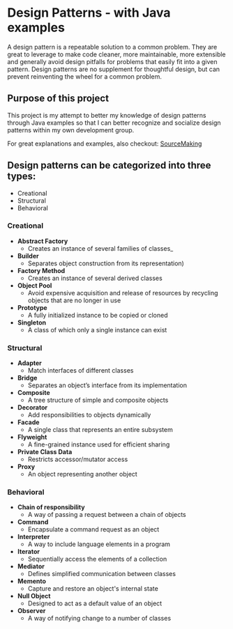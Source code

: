 # Design Patterns - with Java examples
A design pattern is a repeatable solution to a common problem.  They are great to leverage to make code cleaner, more maintainable, more extensible and generally avoid design pitfalls for problems that easily fit into a given pattern.  Design patterns are no supplement for thoughtful design, but can prevent reinventing the wheel for a common problem.

## Purpose of this project
This project is my attempt to better my knowledge of design patterns through Java examples so that I can better recognize and socialize design patterns within my own development group.

For great explanations and examples, also checkout: [SourceMaking](https://sourcemaking.com/design_patterns)
## Design patterns can be categorized into three types:
* Creational
* Structural
* Behavioral

### Creational
* __Abstract Factory__
    - Creates an instance of several families of classes_
* __Builder__
    - Separates object construction from its representation)
* __Factory Method__
    - Creates an instance of several derived classes
* __Object Pool__
    - Avoid expensive acquisition and release of resources by recycling objects that are no longer in use
* __Prototype__
    - A fully initialized instance to be copied or cloned
* __Singleton__
    - A class of which only a single instance can exist
    
### Structural
* __Adapter__
    - Match interfaces of different classes
* __Bridge__
    - Separates an object’s interface from its implementation
* __Composite__
    - A tree structure of simple and composite objects
* __Decorator__
    - Add responsibilities to objects dynamically
* __Facade__
    - A single class that represents an entire subsystem
* __Flyweight__
    - A fine-grained instance used for efficient sharing
* __Private Class Data__
    - Restricts accessor/mutator access
* __Proxy__
    - An object representing another object
    
### Behavioral
* __Chain of responsibility__
    - A way of passing a request between a chain of objects
* __Command__
    - Encapsulate a command request as an object
* __Interpreter__
    - A way to include language elements in a program
* __Iterator__
    - Sequentially access the elements of a collection
* __Mediator__
    - Defines simplified communication between classes
* __Memento__
    - Capture and restore an object's internal state
* __Null Object__
    - Designed to act as a default value of an object
* __Observer__
    - A way of notifying change to a number of classes
